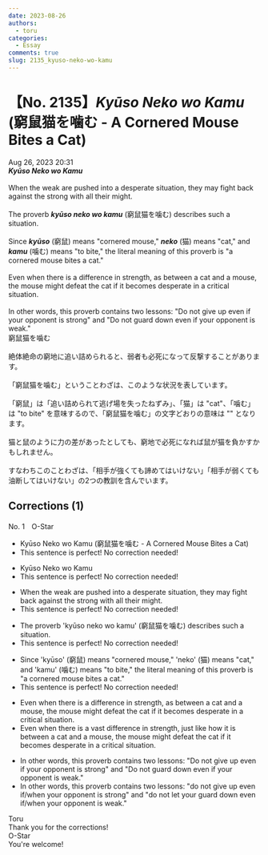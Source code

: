 ```yaml
---
date: 2023-08-26
authors:
  - toru
categories:
  - Essay
comments: true
slug: 2135_kyuso-neko-wo-kamu
---
```


# 【No. 2135】<strong><em>Kyūso Neko wo Kamu</strong></em> (窮鼠猫を噛む - A Cornered Mouse Bites a Cat)
<div class="date">Aug 26, 2023 20:31</div>
<div id="post"><div id="body_show_ori">
<strong><em>Kyūso Neko wo Kamu</strong></em><br/><br/>When the weak are pushed into a desperate situation, they may fight back against the strong with all their might.<br/><br/>The proverb <strong><em>kyūso neko wo kamu</em></strong> (窮鼠猫を噛む) describes such a situation.<br/><br/>Since <strong><em>kyūso</em></strong> (窮鼠) means "cornered mouse," <strong><em>neko</em></strong> (猫) means "cat," and <strong><em>kamu</em></strong> (噛む) means "to bite," the literal meaning of this proverb is "a cornered mouse bites a cat."<br/><br/>Even when there is a difference in strength, as between a cat and a mouse, the mouse might defeat the cat if it becomes desperate in a critical situation.<br/><br/>In other words, this proverb contains two lessons: "Do not give up even if your opponent is strong" and "Do not guard down even if your opponent is weak."
</div></div>

<!-- more -->

<div id="post_ja"><div id="body_show_mo">
窮鼠猫を噛む<br/><br/>絶体絶命の窮地に追い詰められると、弱者も必死になって反撃することがあります。<br/><br/>「窮鼠猫を噛む」ということわざは、このような状況を表しています。<br/><br/>「窮鼠」は「追い詰められて逃げ場を失ったねずみ」、「猫」は "cat"、「噛む」は "to bite" を意味するので、「窮鼠猫を噛む」の文字どおりの意味は "" となります。 <br/><br/>猫と鼠のように力の差があったとしても、窮地で必死になれば鼠が猫を負かすかもしれません。<br/><br/>すなわちこのことわざは、「相手が強くても諦めてはいけない」「相手が弱くても油断してはいけない」の2つの教訓を含んでいます。
</div></div>

## Corrections (1)
<div id="block"><div class="first_name"> No. 1　<span class="just_name">O-Star</span></div><div id="block2">
<ul class="correction_field">
<li class="incorrect">Kyūso Neko wo Kamu (窮鼠猫を噛む - A Cornered Mouse Bites a Cat)</li>
<li class="corrected perfect">This sentence is perfect! No correction needed!</li>
</ul>
<ul class="correction_field">
<li class="incorrect">Kyūso Neko wo Kamu</li>
<li class="corrected perfect">This sentence is perfect! No correction needed!</li>
</ul>
<ul class="correction_field">
<li class="incorrect">When the weak are pushed into a desperate situation, they may fight back against the strong with all their might.</li>
<li class="corrected perfect">This sentence is perfect! No correction needed!</li>
</ul>
<ul class="correction_field">
<li class="incorrect">The proverb 'kyūso neko wo kamu' (窮鼠猫を噛む) describes such a situation.</li>
<li class="corrected perfect">This sentence is perfect! No correction needed!</li>
</ul>
<ul class="correction_field">
<li class="incorrect">Since 'kyūso' (窮鼠) means "cornered mouse," 'neko' (猫) means "cat," and 'kamu' (噛む) means "to bite," the literal meaning of this proverb is "a cornered mouse bites a cat."</li>
<li class="corrected perfect">This sentence is perfect! No correction needed!</li>
</ul>
<ul class="correction_field">
<li class="incorrect">Even when there is a difference in strength, as between a cat and a mouse, the mouse might defeat the cat if it becomes desperate in a critical situation.</li>
<li class="corrected correct">
Even when there is a<span class="f_gray"><span class="f_bold"> vast</span></span> difference in strength,<span class="f_bold"> just like how it is </span>between a cat and a mouse, the mouse might defeat the cat if it becomes desperate in a critical situation.
</li>
</ul>
<ul class="correction_field">
<li class="incorrect">In other words, this proverb contains two lessons: "Do not give up even if your opponent is strong" and "Do not guard down even if your opponent is weak."</li>
<li class="corrected correct">
In other words, this proverb contains two lessons: "<span class="f_bold">do </span>not give up even<span class="f_blue"> <span class="f_bold">if/when</span> </span>your opponent is strong" and<span class="f_bold"> "do not let your </span>guard down even <span class="f_blue">if/when</span> your opponent is weak."
</li>
</ul>
</div><div class="name"><span class="just_name">Toru</span><br>
Thank you for the corrections!
</div>
<div class="name"><span class="just_name">O-Star</span><br>
You're welcome!
</div>
</div>
